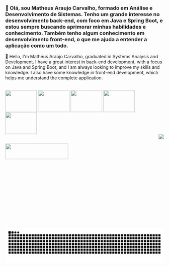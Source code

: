 <!--
  TOKEN : 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
-->
### 👋 Olá, sou Matheus Araujo Carvalho, formado em Análise e Desenvolvimento de Sistemas. Tenho um grande interesse no desenvolvimento back-end, com foco em Java e Spring Boot, e estou sempre buscando aprimorar minhas habilidades e conhecimento. Também tenho algum conhecimento em desenvolvimento front-end, o que me ajuda a entender a aplicação como um todo. <br>
👋 Hello, I'm Matheus Araujo Carvalho, graduated in Systems Analysis and Development. I have a great interest in back-end development, with a focus on Java and Spring Boot, and I am always looking to improve my skills and knowledge. I also have some knowledge in front-end development, which helps me understand the complete application. 


 <!--
<div>
  <a href="https://github.com/Matheuz-Carvalho">
  <img height="180em" src="https://github-readme-stats.vercel.app/api?username=Matheuz-Carvalho&show_icons=true&theme=merko&incluse_all_commits=true&count_private=true"/>
</div>-->

  <div style="display: inline_block"><br>
    <img align="center" height="70" width="100" src="https://cdn.jsdelivr.net/gh/devicons/devicon/icons/java/java-original.svg">
    <img align="center" height="70" width="100"  src="https://cdn.jsdelivr.net/gh/devicons/devicon/icons/html5/html5-original.svg">
    <img align="center" height="70" width="100" src="https://cdn.jsdelivr.net/gh/devicons/devicon/icons/css3/css3-original.svg" >
    <img align="center" height="70" width="100" src="https://cdn.jsdelivr.net/gh/devicons/devicon/icons/mysql/mysql-original-wordmark.svg">
    <img align="center" height="70" width="100" src="https://cdn.jsdelivr.net/gh/devicons/devicon/icons/javascript/javascript-plain.svg">
    
   <!-- <img align="center" height="70" width="100" src="https://cdn.jsdelivr.net/gh/devicons/devicon/icons/react/react-original.svg">
    <img align="center" height="70" width="100" src="https://cdn.jsdelivr.net/gh/devicons/devicon/icons/vscode/vscode-original.svg">-->
   </div>
  <div style="float-left">
         <img align="right" height="300" src="https://media0.giphy.com/media/eJdT0md59Z9Ii0dMa0/giphy.webp?cid=ecf05e47ib65he0vr9278h2dvpgk1qpbldm54cp49ibhupru&rid=giphy.webp&ct=g">
    

  </div>
  
##
  
<div>

  <a href="https://www.linkedin.com/in/matheus-carvalho-18964121a/" target="blank"><img  height="50" width="200" src="https://img.shields.io/badge/LinkedIn-0077B5?style=for-the-badge&logo=linkedin&logoColor=white" target="_blank"></a>   
  
  ![Snake animation](https://github.com/matheusaraujocf/matheusaraujocf/blob/output/github-contribution-grid-snake.svg)
</div>
  
  

   <!--
    ICON JAVA
        <img align="center" height="40" width="50" src="https://cdn.jsdelivr.net/gh/devicons/devicon/icons/java/java-original.svg">

    ICON ANGULAR  
         <img align="center" height="40" width="50" src="https://cdn.jsdelivr.net/gh/devicons/devicon/icons/angularjs/angularjs-plain.svg">
   -->

























